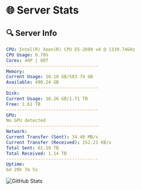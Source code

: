 # 🌐 Server Stats
## 🔍 Server Info
```yaml
CPU: Intel(R) Xeon(R) CPU E5-2699 v4 @ 1339.74GHz
CPU Usage: 0.70%
Cores: 44P | 88T
-----------------------------------
Memory:
Current Usage: 10.10 GB/503.74 GB
Available: 490.24 GB
-----------------------------------
Disk:
Current Usage: 18.26 GB/1.71 TB
Free: 1.61 TB
-----------------------------------
GPU:
No GPU detected
-----------------------------------
Network:
Current Transfer (Sent): 34.40 MB/s
Current Transfer (Received): 152.21 KB/s
Total Sent: 61.19 TB
Total Received: 1.14 TB
-----------------------------------
Uptime:
6d 20h 7m 5s
```
![GitHub Stats](https://img.shields.io/badge/Updated-2025-02-14_18:50:23-blue)